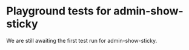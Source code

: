 # Playground tests for admin-show-sticky
We are still awaiting the first test run for admin-show-sticky.
